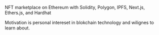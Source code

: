 NFT marketplace on Ethereum with Solidity, Polygon, IPFS, Next.js, Ethers.js, and Hardhat

Motivation is personal intereset in blokchain technology and wilignes to learn about.
